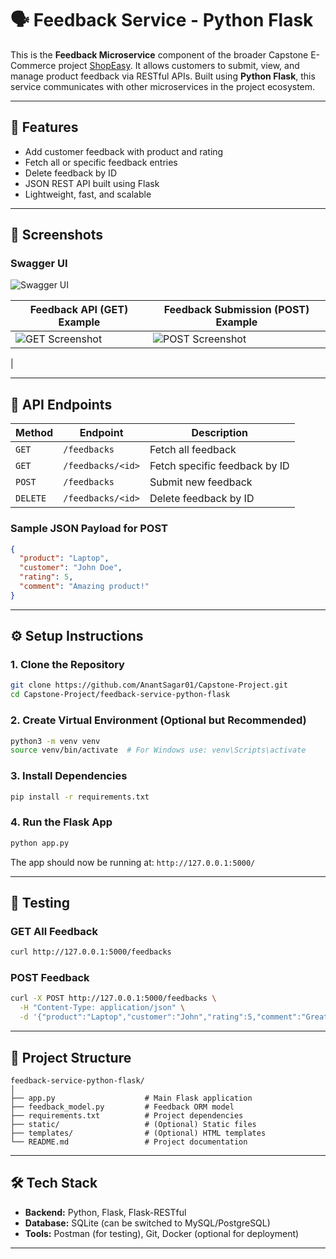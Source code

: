 # 🗣️ Feedback Service - Python Flask

This is the **Feedback Microservice** component of the broader Capstone E-Commerce project [ShopEasy](https://github.com/AnantSagar01/Capstone-Project). It allows customers to submit, view, and manage product feedback via RESTful APIs. Built using **Python Flask**, this service communicates with other microservices in the project ecosystem.

---

## 🚀 Features

- Add customer feedback with product and rating
- Fetch all or specific feedback entries
- Delete feedback by ID
- JSON REST API built using Flask
- Lightweight, fast, and scalable

---

## 📸 Screenshots

### Swagger UI

![Swagger UI](https://github.com/user-attachments/assets/e5ad8448-e869-4acc-9f4a-da682af7e2f7)


| Feedback API (GET) Example | Feedback Submission (POST) Example |
|----------------------------|------------------------------------|
| ![GET Screenshot](https://github.com/user-attachments/assets/c3e37c4d-2aaf-4c17-82a9-ab8cb52c23ee) | ![POST Screenshot](https://github.com/user-attachments/assets/094706cd-e443-4e05-b985-ec89abe3a310)
 |

---


## 🧩 API Endpoints

| Method | Endpoint | Description |
|--------|----------|-------------|
| `GET` | `/feedbacks` | Fetch all feedback |
| `GET` | `/feedbacks/<id>` | Fetch specific feedback by ID |
| `POST` | `/feedbacks` | Submit new feedback |
| `DELETE` | `/feedbacks/<id>` | Delete feedback by ID |

### Sample JSON Payload for POST

```json
{
  "product": "Laptop",
  "customer": "John Doe",
  "rating": 5,
  "comment": "Amazing product!"
}
```

---

## ⚙️ Setup Instructions

### 1. Clone the Repository
```bash
git clone https://github.com/AnantSagar01/Capstone-Project.git
cd Capstone-Project/feedback-service-python-flask
```

### 2. Create Virtual Environment (Optional but Recommended)
```bash
python3 -m venv venv
source venv/bin/activate  # For Windows use: venv\Scripts\activate
```

### 3. Install Dependencies
```bash
pip install -r requirements.txt
```

### 4. Run the Flask App
```bash
python app.py
```

The app should now be running at: `http://127.0.0.1:5000/`

---

## 🧪 Testing

### GET All Feedback
```bash
curl http://127.0.0.1:5000/feedbacks
```

### POST Feedback
```bash
curl -X POST http://127.0.0.1:5000/feedbacks \
  -H "Content-Type: application/json" \
  -d '{"product":"Laptop","customer":"John","rating":5,"comment":"Great!"}'
```

---

## 📁 Project Structure

```
feedback-service-python-flask/
│
├── app.py                    # Main Flask application
├── feedback_model.py         # Feedback ORM model
├── requirements.txt          # Project dependencies
├── static/                   # (Optional) Static files
├── templates/                # (Optional) HTML templates
└── README.md                 # Project documentation
```

---

## 🛠️ Tech Stack

- **Backend:** Python, Flask, Flask-RESTful
- **Database:** SQLite (can be switched to MySQL/PostgreSQL)
- **Tools:** Postman (for testing), Git, Docker (optional for deployment)

---
